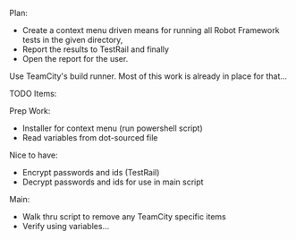 Plan:
- Create a context menu driven means for running all Robot Framework tests in the given directory, 
- Report the results to TestRail and finally 
- Open the report for the user.

Use TeamCity's build runner. Most of this work is already in place for that...

TODO Items:

Prep Work:
- Installer for context menu (run powershell script)
- Read variables from dot-sourced file

Nice to have:
- Encrypt passwords and ids (TestRail)
- Decrypt passwords and ids for use in main script

Main:
- Walk thru script to remove any TeamCity specific items
- Verify using variables...

